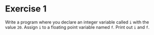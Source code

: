 # Exercise 1

Write a program where you declare an integer variable called `i` with the value
`20`. Assign `i` to a floating point variable named `f`. Print out `i` and `f`.
